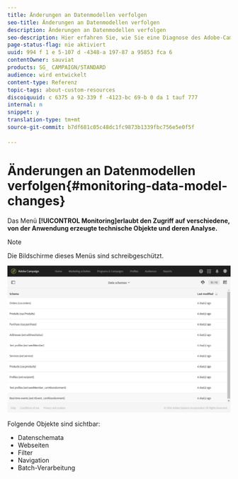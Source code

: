 ```yaml
---
title: Änderungen an Datenmodellen verfolgen
seo-title: Änderungen an Datenmodellen verfolgen
description: Änderungen an Datenmodellen verfolgen
seo-description: Hier erfahren Sie, wie Sie eine Diagnose des Adobe-Campaign-Datenmodells erstellen können.
page-status-flag: nie aktiviert
uuid: 994 f 1 e 5-107 d -4348-a 197-87 a 95853 fca 6
contentOwner: sauviat
products: SG_ CAMPAIGN/STANDARD
audience: wird entwickelt
content-type: Referenz
topic-tags: about-custom-resources
discoiquuid: c 6375 a 92-339 f -4123-bc 69-b 0 da 1 tauf 777
internal: n
snippet: y
translation-type: tm+mt
source-git-commit: b7df681c05c48dc1fc9873b1339fbc756e5e0f5f

---
```



# Änderungen an Datenmodellen verfolgen{#monitoring-data-model-changes}

Das Menü **[!UICONTROL Monitoring]erlaubt den Zugriff auf verschiedene, von der Anwendung erzeugte technische Objekte und deren Analyse.**

>[!NOTE]
>
>Die Bildschirme dieses Menüs sind schreibgeschützt.

![](assets/diagnostic.png)

Folgende Objekte sind sichtbar:

* Datenschemata
* Webseiten
* Filter
* Navigation
* Batch-Verarbeitung

